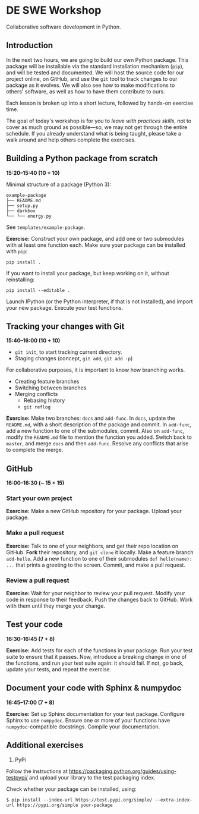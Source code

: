 # DE SWE Workshop

Collaborative software development in Python.

## Introduction

In the next two hours, we are going to build our own Python package.
This package will be installable via the standard installation
mechanism (`pip`), and will be tested and documented.  We will host
the source code for our project online, on GitHub, and use the `git`
tool to track changes to our package as it evolves.  We will also see
how to make modifications to others' software, as well as how to have
them contribute to ours.

Each lesson is broken up into a short lecture, followed by hands-on
exercise time.

The goal of today's workshop is for you to *leave with practices
skills*, not to cover as much ground as possible—so, we may not get
through the entire schedule.  If you already understand what is being
taught, please take a walk around and help others complete the
exercises.

## Building a Python package from scratch

**15:20–15:40 (10 + 10)**

Minimal structure of a package (Python 3):

```
example-package
├── README.md
├── setup.py
├── darkbox
└── └── energy.py
```

See `templates/example-package`.

**Exercise:** Construct your own package, and add one or two
submodules with at least one function each.  Make sure your
package can be installed with `pip`:

```
pip install .
```

If you want to install your package, but keep working on it, without
reinstalling:

```
pip install --editable .
```

Launch IPython (or the Python interpreter, if that is not installed),
and import your new package.  Execute your test functions.

## Tracking your changes with Git

**15:40–16:00 (10 + 10)**

- `git init`, to start tracking current directory.
- Staging changes (concept, `git add`, `git add -p`)

For collaborative purposes, it is important to know how branching
works.

- Creating feature branches
- Switching between branches
- Merging conflicts
  - Rebasing history
  - `git reflog`

**Exercise:** Make two branches: `docs` and `add-func`.  In `docs`,
update the `README.md`, with a short description of the package and
commit.  In `add-func`, add a new function to one of the submodules,
commit.  Also on `add-func`, modify the `README.md` file to mention
the function you added.  Switch back to `master`, and merge `docs` and
then `add-func`.  Resolve any conflicts that arise to complete the
merge.

## GitHub

**16:00–16:30 (~ 15 + 15)**

### Start your own project

**Exercise:** Make a new GitHub repository for your package.  Upload
your package.

### Make a pull request

**Exercise:** Talk to one of your neighbors, and get their repo
location on GitHub.  **Fork** their repository, and `git clone` it
locally.  Make a feature branch `add-hello`.  Add a new function to
one of their submodules `def hello(name): ...` that prints a greeting
to the screen.  Commit, and make a pull request.

### Review a pull request

**Exercise:** Wait for your neighbor to review your pull request.
Modify your code in response to their feedback.  Push the changes back
to GitHub.  Work with them until they merge your change.

## Test your code

**16:30–16:45 (7 + 8)**

**Exercise:** Add tests for each of the functions in your package.
Run your test suite to ensure that it passes.  Now, introduce a
breaking change in one of the functions, and run your test suite
again: it should fail.  If not, go back, update your tests, and repeat
the exercise.

## Document your code with Sphinx & numpydoc

**16:45–17:00 (7 + 8)**

**Exercise:** Set up Sphinx documentation for your test package.
Configure Sphinx to use `numpydoc`.  Ensure one or more of your
functions have `numpydoc`-compatible docstrings.  Compile your
documentation.

## Additional exercises

1. PyPi

Follow the instructions at
https://packaging.python.org/guides/using-testpypi/ and upload your
library to the test packaging index.

Check whether your package can be installed, using:

```
$ pip install --index-url https://test.pypi.org/simple/ --extra-index-url https://pypi.org/simple your-package
```
